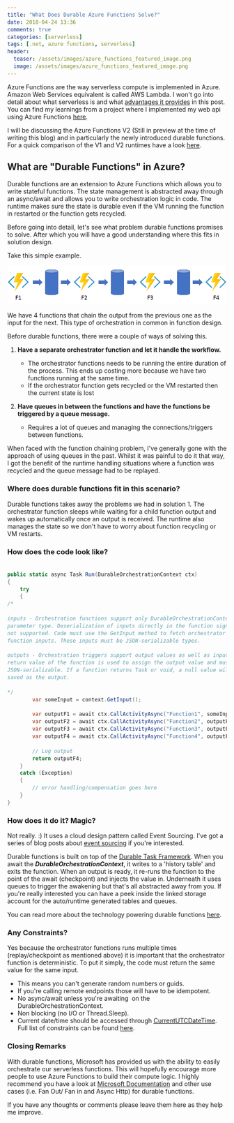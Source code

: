 ```yaml
---
title: "What Does Durable Azure Functions Solve?"
date: 2018-04-24 13:36
comments: true
categories: [serverless]
tags: [.net, azure functions, serverless]
header:
  teaser: /assets/images/azure_functions_featured_image.png
  image: /assets/images/azure_functions_featured_image.png
---
```

Azure Functions are the way serverless compute is implemented in Azure. Amazon Web Services equivalent is called AWS Lambda. I won't go into detail about what serverless is and what <a href="https://azure.microsoft.com/en-gb/overview/serverless-computing/" target="_blank" rel="noopener">advantages it provides</a> in this post. You can find my learnings from a project where I implemented my web api using Azure Functions <a href="http://dasith.me/2018/01/20/using-azure-functions-httptrigger-as-web-api/" target="_blank" rel="noopener">here</a>.

I will be discussing the Azure Functions V2 (Still in preview at the time of writing this blog) and in particularly the newly introduced durable functions. For a quick comparison of the V1 and V2 runtimes have a look <a href="https://docs.microsoft.com/en-us/azure/azure-functions/functions-versions" target="_blank" rel="noopener">here</a>.


## What are "Durable Functions" in Azure?


Durable functions are an extension to Azure Functions which allows you to write stateful functions. The state management is abstracted away through an async/await and allows you to write orchestration logic in code. The runtime makes sure the state is durable even if the VM running the function in restarted or the function gets recycled.

Before going into detail, let's see what problem durable functions promises to solve. After which you will have a good understanding where this fits in solution design.

Take this simple example.

![function-chaining](/assets/images/function-chaining.png)

We have 4 functions that chain the output from the previous one as the input for the next. This type of orchestration in common in function design.

Before durable functions, there were a couple of ways of solving this.


1.  **Have a separate orchestrator function and let it handle the workflow.**


    *   The orchestrator functions needs to be running the entire duration of the process. This ends up costing more because we have two functions running at the same time.
    *   If the orchestrator function gets recycled or the VM restarted then the current state is lost

2.  **Have queues in between the functions and have the functions be triggered by a queue message.**


    *   Requires a lot of queues and managing the connections/triggers between functions.

When faced with the function chaining problem, I've generally gone with the approach of using queues in the past. Whilst it was painful to do it that way, I got the benefit of the runtime handling situations where a function was recycled and the queue message had to be replayed.


### Where does durable functions fit in this scenario?


Durable functions takes away the problems we had in solution 1. The orchestrator function sleeps while waiting for a child function output and wakes up automatically once an output is received. The runtime also manages the state so we don't have to worry about function recycling or VM restarts.


### How does the code look like?


```csharp

public static async Task Run(DurableOrchestrationContext ctx)
{
    try
    {
/* 

inputs - Orchestration functions support only DurableOrchestrationContext as a
parameter type. Deserialization of inputs directly in the function signature is
not supported. Code must use the GetInput method to fetch orchestrator
function inputs. These inputs must be JSON-serializable types.

outputs - Orchestration triggers support output values as well as inputs. The
return value of the function is used to assign the output value and must be
JSON-serializable. If a function returns Task or void, a null value will be
saved as the output.

*/
        var someInput = context.GetInput();

        var outputF1 = await ctx.CallActivityAsync("Function1", someInput);
        var outputF2 = await ctx.CallActivityAsync("Function2", outputF1);
        var outputF3 = await ctx.CallActivityAsync("Function3", outputF2);
        var outputF4 = await ctx.CallActivityAsync("Function4", outputF3);

        // Log output
        return outputF4;
    }
    catch (Exception)
    {
        // error handling/compensation goes here
    }
}

```


### How does it do it? Magic?


Not really. :) It uses a cloud design pattern called Event Sourcing. I've got a series of blog posts about <a href="http://dasith.me/2016/12/02/event-sourcing-examined-part-1-of-3/" target="_blank" rel="noopener">event sourcing</a> if you're interested.

Durable functions is built on top of the <a href="https://github.com/Azure/durabletask" target="_blank" rel="noopener">Durable Task Framework</a>. When you await the ***DurableOrchestrationContext***, it writes to a 'history table' and exits the function. When an output is ready, it re-runs the function to the point of the await (checkpoint) and injects the value in. Underneath it uses queues to trigger the awakening but that's all abstracted away from you. If you're really interested you can have a peek inside the linked storage account for the auto/runtime generated tables and queues.

You can read more about the technology powering durable functions <a href="https://docs.microsoft.com/en-us/azure/azure-functions/durable-functions-overview#the-technology" target="_blank" rel="noopener">here</a>.


### Any Constraints?


Yes because the orchestrator functions runs multiple times (replay/checkpoint as mentioned above) it is important that the orchestrator function is deterministic. To put it simply, the code must return the same value for the same input.


*   This means you can't generate random numbers or guids.
*   If you're calling remote endpoints those will have to be idempotent.
*   No async/await unless you're awaiting  on the DurableOrchestrationContext.
*   Non blocking (no I/O or Thread.Sleep).
*   Current date/time should be accessed through <a href="https://azure.github.io/azure-functions-durable-extension/api/Microsoft.Azure.WebJobs.DurableOrchestrationContext.html#Microsoft_Azure_WebJobs_DurableOrchestrationContext_CurrentUtcDateTime" target="_blank" rel="noopener">CurrentUTCDateTime</a>.
Full list of constraints can be found <a href="https://docs.microsoft.com/en-us/azure/azure-functions/durable-functions-checkpointing-and-replay#orchestrator-code-constraints" target="_blank" rel="noopener">here</a>.


### Closing Remarks


With durable functions, Microsoft has provided us with the ability to easily orchestrate our serverless functions. This will hopefully encourage more people to use Azure Functions to build their compute logic. I highly recommend you have a look at <a href="https://docs.microsoft.com/en-us/azure/azure-functions/durable-functions-overview" target="_blank" rel="noopener">Microsoft Documentation</a> and other use cases (i.e. Fan Out/ Fan in and Async Http) for durable functions.

If you have any thoughts or comments please leave them here as they help me improve.
